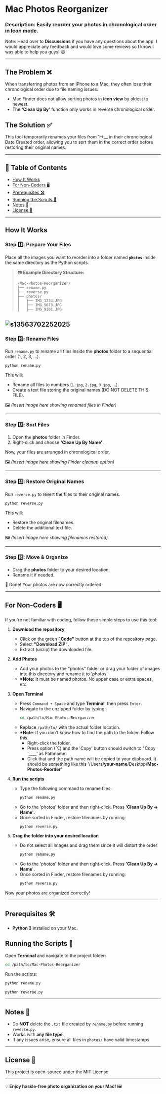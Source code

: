 # Mac Photos Reorganizer

### Description: Easily reorder your photos in chronological order in Icon mode.

Note: Head over to **Discussions** if you have any questions about the app. I would appreciate any feedback and would love some reviews so I know I was able to help you guys! 😄

---

## The Problem ❌

When transferring photos from an iPhone to a Mac, they often lose their chronological order due to file naming issues.

- Mac Finder does not allow sorting photos in **icon view** by oldest to newest.
- The **'Clean Up By'** function only works in reverse chronological order.

## The Solution ✅

This tool temporarily renames your files from 1->\_\_ in their chronological Date Created order, allowing you to sort them in the correct order before restoring their original names.

---

## 📖 Table of Contents

- [How It Works](#how-it-works)
- [For Non-Coders 🖥️](#for-non-coders-)
- [Prerequisites 🛠️](#prerequisites-)
- [Running the Scripts 🚀](#running-the-scripts-)
- [Notes 📌](#notes-)
- [License 📜](#license-)

---

## How It Works

### Step 1️⃣: Prepare Your Files

Place all the images you want to reorder into a folder named **`photos`** inside the same directory as the Python scripts.

> 📷 **Example Directory Structure:**
>
> ```
> /Mac-Photos-Reorganizer/
> ├── rename.py
> ├── reverse.py
> ├── photos/
> │   ├── IMG_1234.JPG
> │   ├── IMG_5678.JPG
> │   ├── IMG_9101.JPG
> ```
![s13563702252025](https://a.okmd.dev/md/67be1267d7755.png)
---

### Step 2️⃣: Rename Files

Run `rename.py` to rename all files inside the **photos** folder to a sequential order (1, 2, 3, ...).

```sh
python rename.py
```

This will:

- Rename all files to numbers (`1.jpg`, `2.jpg`, `3.jpg`, ...).
- Create a text file storing the original names (DO NOT DELETE THIS FILE).

🖼️ _(Insert image here showing renamed files in Finder)_

---

### Step 3️⃣: Sort Files

1. Open the **photos** folder in Finder.
2. Right-click and choose **'Clean Up By Name'**.

Now, your files are arranged in chronological order.

🖼️ _(Insert image here showing Finder cleanup option)_

---

### Step 4️⃣: Restore Original Names

Run `reverse.py` to revert the files to their original names.

```sh
python reverse.py
```

This will:

- Restore the original filenames.
- Delete the additional text file.

🖼️ _(Insert image here showing filenames restored)_

---

### Step 5️⃣: Move & Organize

- Drag the **photos** folder to your desired location.
- Rename it if needed.

🎉 Done! Your photos are now correctly ordered!

---

## For Non-Coders 🖥️

If you're not familiar with coding, follow these simple steps to use this tool:

1. **Download the repository**

   - Click on the green **"Code"** button at the top of the repository page.
   - Select **"Download ZIP"**.
   - Extract (unzip) the downloaded file.

2. **Add Photos**

   - Add your photos to the "photos" folder or drag your folder of images into this directory and rename it to 'photos'
   - **\*Note:** It must be named photos. No upper case or extra spaces, etc.

3. **Open Terminal**

   - Press `Command + Space` and type **Terminal**, then press `Enter`.
   - Navigate to the unzipped folder by typing:
     ```sh
     cd /path/to/Mac-Photos-Reorganizer
     ```
   - Replace `/path/to/` with the actual folder location.
   - **\*Note**: If you don't know how to find the path to the folder. Follow this.
     - Right-click the folder.
     - Press option (⌥) and the 'Copy' button should switch to "Copy '\_\_\_\_' as Pathname.
     - Click that and the path name will be copied to your clipboard. It should be something like this '/Users/**your-name**/Desktop/**Mac-Photos-Reorder**'

4. **Run the scripts**
   - Type the following command to rename files:
     ```sh
     python rename.py
     ```
   - Go to the 'photos' folder and then right-click. Press **'Clean Up By -> Name'**.
   - Once sorted in Finder, restore filenames by running:
     ```sh
     python reverse.py
     ```
5. **Drag the folder into your desired location**
   - Do not select all images and drag them since it will distort the order
     ```sh
     python rename.py
     ```
   - Go to the 'photos' folder and then right-click. Press **'Clean Up By -> Name'**.
   - Once sorted in Finder, restore filenames by running:
     ```sh
     python reverse.py
     ```

Now your photos are organized correctly!

---

## Prerequisites 🛠️

- **Python 3** installed on your Mac.

## Running the Scripts 🚀

Open **Terminal** and navigate to the project folder:

```sh
cd /path/to/Mac-Photos-Reorganizer
```

Run the scripts:

```sh
python rename.py
```

```sh
python reverse.py
```

---

## Notes 📌

- Do **NOT** delete the `.txt` file created by `rename.py` before running `reverse.py`.
- Works with **any file type**.
- If any issues arise, ensure all files in `photos/` have valid timestamps.

---

## License 📜

This project is open-source under the MIT License.

---

💡 **Enjoy hassle-free photo organization on your Mac!** 🖼️
